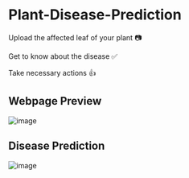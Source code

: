 # Plant-Disease-Prediction

Upload the affected leaf of your plant 📷

Get to know about the disease ✅

Take necessary actions 👍

## Webpage Preview

![image](https://user-images.githubusercontent.com/96369223/207110121-6b0dc821-ebf7-4be2-be8a-df19aae79296.png)

## Disease Prediction

![image]()
